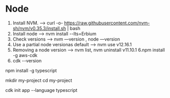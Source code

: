 # Node
1. Install NVM. —> curl -o- https://raw.githubusercontent.com/nvm-sh/nvm/v0.35.3/install.sh | bash
2. Install node —> nvm install --lts=Erbium
3. Check versions —> nvm —version , node —version 
4. Use a partial node versionas default —> nvm use v12.16.1
5. Removing a node version —> nvm list, nvm uninstall v11.10.1
6.npm install -g aws-cdk
7. cdk --version

npm install -g typescript


mkdir my-project
cd my-project

cdk init app --language typescript
